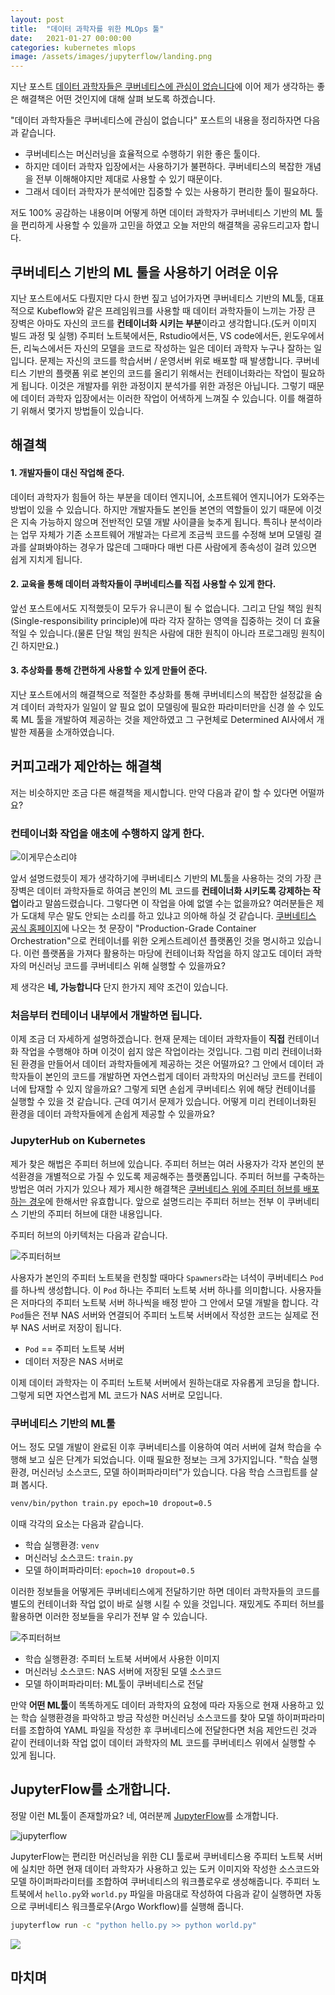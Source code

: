 ```yaml
---
layout: post
title:  "데이터 과학자를 위한 MLOps 툴"
date:   2021-01-27 00:00:00
categories: kubernetes mlops
image: /assets/images/jupyterflow/landing.png
---
```

지난 포스트 [데이터 과학자들은 쿠버네티스에 관심이 없습니다](https://coffeewhale.com/kubernetes/mlops/2021/01/28/mlops-determinedai)에 이어 제가 생각하는 좋은 해결책은 어떤 것인지에 대해 살펴 보도록 하겠습니다.

"데이터 과학자들은 쿠버네티스에 관심이 없습니다" 포스트의 내용을 정리하자면 다음과 같습니다.

- 쿠버네티스는 머신러닝을 효율적으로 수행하기 위한 좋은 툴이다.
- 하지만 데이터 과학자 입장에서는 사용하기가 불편하다. 쿠버네티스의 복잡한 개념을 전부 이해해야지만 제대로 사용할 수 있기 때문이다.
- 그래서 데이터 과학자가 분석에만 집중할 수 있는 사용하기 편리한 툴이 필요하다.

저도 100% 공감하는 내용이며 어떻게 하면 데이터 과학자가 쿠버네티스 기반의 ML 툴을 편리하게 사용할 수 있을까 고민을 하였고 오늘 저만의 해결책을 공유드리고자 합니다.

## 쿠버네티스 기반의 ML 툴을 사용하기 어려운 이유

지난 포스트에서도 다뤘지만 다시 한번 짚고 넘어가자면 쿠버네티스 기반의 ML툴, 대표적으로 Kubeflow와 같은 프레임워크를 사용할 때 데이터 과학자들이 느끼는 가장 큰 장벽은 아마도 자신의 코드를 **컨테이너화 시키는 부분**이라고 생각합니다.(도커 이미지 빌드 과정 및 실행)
주피터 노트북에서든, Rstudio에서든, VS code에서든, 윈도우에서든, 리눅스에서든 자신의 모델을 코드로 작성하는 일은 데이터 과학자 누구나 잘하는 일입니다. 문제는 자신의 코드를 학습서버 / 운영서버 위로 배포할 때 발생합니다.
쿠버네티스 기반의 플랫폼 위로 본인의 코드를 올리기 위해서는 컨테이너화라는 작업이 필요하게 됩니다. 이것은 개발자를 위한 과정이지 분석가를 위한 과정은 아닙니다. 그렇기 때문에 데이터 과학자 입장에서는 이러한 작업이 어색하게 느껴질 수 있습니다.
이를 해결하기 위해서 몇가지 방법들이 있습니다.

## 해결책

#### 1. 개발자들이 대신 작업해 준다.

데이터 과학자가 힘들어 하는 부분을 데이터 엔지니어, 소프트웨어 엔지니어가 도와주는 방법이 있을 수 있습니다. 하지만 개발자들도 본인들 본연의 역할들이 있기 때문에 이것은 지속 가능하지 않으며 전반적인 모델 개발 사이클을 늦추게 됩니다. 특히나 분석이라는 업무 자체가 기존 소프트웨어 개발과는 다르게 조금씩 코드를 수정해 보며 모델링 결과를 살펴봐야하는 경우가 많은데 그때마다 매번 다른 사람에게 종속성이 걸려 있으면 쉽게 지치게 됩니다.

#### 2. 교육을 통해 데이터 과학자들이 쿠버네티스를 직접 사용할 수 있게 한다.

앞선 포스트에서도 지적했듯이 모두가 유니콘이 될 수 없습니다. 그리고 단일 책임 원칙(Single-responsibility principle)에 따라 각자 잘하는 영역을 집중하는 것이 더 효율적일 수 있습니다.(물론 단일 책임 원칙은 사람에 대한 원칙이 아니라 프로그래밍 원칙이긴 하지만요.)

#### 3. 추상화를 통해 간편하게 사용할 수 있게 만들어 준다.

지난 포스트에서의 해결책으로 적절한 추상화를 통해 쿠버네티스의 복잡한 설정값을 숨겨 데이터 과학자가 일일이 알 필요 없이 모델링에 필요한 파라미터만을 신경 쓸 수 있도록 ML 툴을 개발하여 제공하는 것을 제안하였고 그 구현체로 Determined AI사에서 개발한 제품을 소개하였습니다.


## 커피고래가 제안하는 해결책

저는 비슷하지만 조금 다른 해결책을 제시합니다. 만약 다음과 같이 할 수 있다면 어떨까요?

### 컨테이너화 작업을 애초에 수행하지 않게 한다.

![이게무슨소리야](/assets/images/jupyterflow/meme.png)

앞서 설명드렸듯이 제가 생각하기에 쿠버네티스 기반의 ML툴을 사용하는 것의 가장 큰 장벽은 데이터 과학자들로 하여금 본인의 ML 코드를 **컨테이너화 시키도록 강제하는 작업**이라고 말씀드렸습니다. 그렇다면 이 작업을 아예 없앨 수는 없을까요?
여러분들은 제가 도대체 무슨 말도 안되는 소리를 하고 있냐고 의아해 하실 것 같습니다. [쿠버네티스 공식 홈페이지](https://kubernetes.io/)에 나오는 첫 문장이 "Production-Grade Container Orchestration"으로 컨테이너를 위한 오케스트레이션 플랫폼인 것을 명시하고 있습니다. 이런 플랫폼을 가져다 활용하는 마당에 컨테이너화 작업을 하지 않고도 데이터 과학자의 머신러닝 코드를 쿠버네티스 위해 실행할 수 있을까요?

제 생각은 **네, 가능합니다** 단지 한가지 제약 조건이 있습니다.

### 처음부터 컨테이너 내부에서 개발하면 됩니다.

이제 조금 더 자세하게 설명하겠습니다. 현재 문제는 데이터 과학자들이 **직접** 컨테이너화 작업을 수행해야 하며 이것이 쉽지 않은 작업이라는 것입니다. 그럼 미리 컨테이너화된 환경을 만들어서 데이터 과학자들에게 제공하는 것은 어떨까요? 그 안에서 데이터 과학자들이 본인의 코드를 개발하면 자연스럽게 데이터 과학자의 머신러닝 코드를 컨테이너에 탑재할 수 있지 않을까요? 그렇게 되면 손쉽게 쿠버네티스 위에 해당 컨테이너를 실행할 수 있을 것 같습니다. 근데 여기서 문제가 있습니다. 어떻게 미리 컨테이너화된 환경을 데이터 과학자들에게 손쉽게 제공할 수 있을까요?

### JupyterHub on Kubernetes

제가 찾은 해법은 주피터 허브에 있습니다. 주피터 허브는 여러 사용자가 각자 본인의 분석환경을 개별적으로 가질 수 있도록 제공해주는 플랫폼입니다. 주피터 허브를 구축하는 방법은 여러 가지가 있으나 제가 제시한 해결책은 [쿠버네티스 위에 주피터 허브를 배포하는 경우](https://zero-to-jupyterhub.readthedocs.io/en/latest/#setup-jupyterhub)에 한해서만 유효합니다. 앞으로 설명드리는 주피터 허브는 전부 이 쿠버네티스 기반의 주피터 허브에 대한 내용입니다.

주피터 허브의 아키텍처는 다음과 같습니다.

![주피터허브](/assets/images/jupyterflow/jupyterhub-arch.png)

사용자가 본인의 주피터 노트북을 런칭할 때마다 `Spawners`라는 녀석이 쿠버네티스 `Pod`를 하나씩 생성합니다. 이 `Pod` 하나는 주피터 노트북 서버 하나를 의미합니다. 사용자들은 저마다의 주피터 노트북 서버 하나씩을 배정 받아 그 안에서 모델 개발을 합니다. 각 `Pod`들은 전부 NAS 서버와 연결되어 주피터 노트북 서버에서 작성한 코드는 실제로 전부 NAS 서버로 저장이 됩니다. 

- `Pod` == 주피터 노트북 서버
- 데이터 저장은 NAS 서버로

이제 데이터 과학자는 이 주피터 노트북 서버에서 원하는대로 자유롭게 코딩을 합니다. 그렇게 되면 자연스럽게 ML 코드가 NAS 서버로 모입니다.

### 쿠버네티스 기반의 ML툴

어느 정도 모델 개발이 완료된 이후 쿠버네티스를 이용하여 여러 서버에 걸쳐 학습을 수행해 보고 싶은 단계가 되었습니다. 이때 필요한 정보는 크게 3가지입니다. "학습 실행환경, 머신러닝 소스코드, 모델 하이퍼파라미터"가 있습니다. 다음 학습 스크립트를 살펴 봅시다.

```bash
venv/bin/python train.py epoch=10 dropout=0.5
```

이때 각각의 요소는 다음과 같습니다.

- 학습 실행환경: `venv`
- 머신러닝 소스코드: `train.py`
- 모델 하이퍼파라미터: `epoch=10 dropout=0.5`

이러한 정보들을 어떻게든 쿠버네티스에게 전달하기만 하면 데이터 과학자들의 코드를 별도의 컨테이너화 작업 없이 바로 실행 시킬 수 있을 것입니다. 재밌게도 주피터 허브를 활용하면 이러한 정보들을 우리가 전부 알 수 있습니다.

![주피터허브](/assets/images/jupyterflow/newpod.png)

- 학습 실행환경: 주피터 노트북 서버에서 사용한 이미지
- 머신러닝 소스코드: NAS 서버에 저장된 모델 소스코드
- 모델 하이퍼파라미터: ML툴이 쿠버네티스로 전달

만약 **어떤 ML툴**이 똑똑하게도 데이터 과학자의 요청에 따라 자동으로 현재 사용하고 있는 학습 실행환경을 파악하고 방금 작성한 머신러닝 소스코드를 찾아 모델 하이퍼파라미터를 조합하여 YAML 파일을 작성한 후 쿠버네티스에 전달한다면 처음 제안드린 것과 같이 컨테이너화 작업 없이 데이터 과학자의 ML 코드를 쿠버네티스 위에서 실행할 수 있게 됩니다.

## JupyterFlow를 소개합니다.

정말 이런 ML툴이 존재할까요? 네, 여러분께 [JupyterFlow](https://jupyterflow.com)를 소개합니다.

![jupyterflow](https://raw.githubusercontent.com/hongkunyoo/jupyterflow/main/docs/images/architecture.png)

JupyterFlow는 편리한 머신러닝을 위한 CLI 툴로써 쿠버네티스용 주피터 노트북 서버에 실치만 하면 현재 데이터 과학자가 사용하고 있는 도커 이미지와 작성한 소스코드와 모델 하이퍼파라미터를 조합하여 쿠버네티스의 워크플로우로 생성해줍니다.
주피터 노트북에서 `hello.py`와 `world.py` 파일을 마음대로 작성하여 다음과 같이 실행하면 자동으로 쿠버네티스 워크플로우(Argo Workflow)를 실행해 줍니다.

```bash
jupyterflow run -c "python hello.py >> python world.py"
```

![](https://raw.githubusercontent.com/hongkunyoo/jupyterflow/main/docs/images/intro.png)


## 마치며


